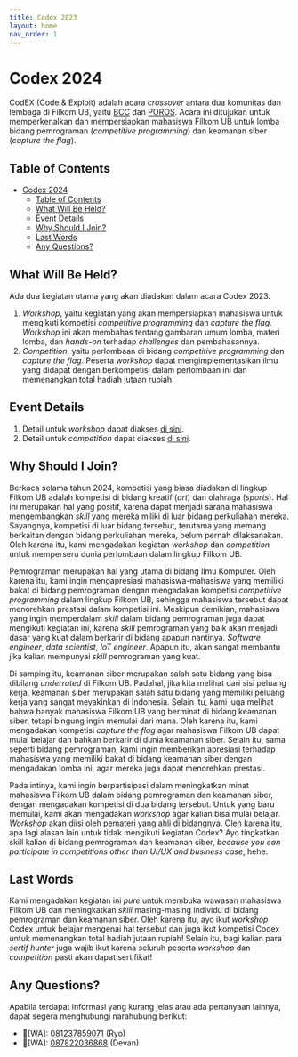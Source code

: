 ```yaml
---
title: Codex 2023
layout: home
nav_order: 1
---
```


# Codex 2024

CodEX (Code & Exploit) adalah acara _crossover_ antara dua komunitas dan lembaga di Filkom UB, yaitu [BCC](https://www.instagram.com/bccfilkom) dan [POROS](https://www.instagram.com/porosfilkom/). Acara ini ditujukan untuk memperkenalkan  dan mempersiapkan mahasiswa Filkom UB untuk lomba bidang pemrograman (_competitive programming_) dan keamanan siber (_capture the flag_).

## Table of Contents

- [Codex 2024](#codex-2024)
  - [Table of Contents](#table-of-contents)
  - [What Will Be Held?](#what-will-be-held)
  - [Event Details](#event-details)
  - [Why Should I Join?](#why-should-i-join)
  - [Last Words](#last-words)
  - [Any Questions?](#any-questions)

## What Will Be Held?

Ada dua kegiatan utama yang akan diadakan dalam acara Codex 2023.

1. _Workshop_, yaitu kegiatan yang akan mempersiapkan mahasiswa untuk mengikuti kompetisi _competitive programming_ dan _capture the flag_. _Workshop_ ini akan membahas tentang gambaran umum lomba, materi lomba, dan _hands-on_ terhadap _challenges_ dan pembahasannya.
2. _Competition_, yaitu perlombaan di bidang _competitive programming_ dan _capture the flag_. Peserta _workshop_ dapat mengimplementasikan ilmu yang didapat dengan berkompetisi dalam perlombaan ini dan memenangkan total hadiah jutaan rupiah.

## Event Details

1. Detail untuk _workshop_ dapat diakses [di sini](./docs/workshop.html).
2. Detail untuk _competition_ dapat diakses [di sini](./docs/competitions/).

## Why Should I Join?

Berkaca selama tahun 2024, kompetisi yang biasa diadakan di lingkup Filkom UB adalah kompetisi di bidang kreatif (_art_) dan olahraga (_sports_). Hal ini merupakan hal yang positif, karena dapat menjadi sarana mahasiswa mengembangkan _skill_ yang mereka miliki di luar bidang perkuliahan mereka. Sayangnya, kompetisi di luar bidang tersebut, terutama yang memang berkaitan dengan bidang perkuliahan mereka, belum pernah dilaksanakan. Oleh karena itu, kami mengadakan kegiatan _workshop_ dan _competition_ untuk memperseru dunia perlombaan dalam lingkup Filkom UB.

Pemrograman merupakan hal yang utama di bidang Ilmu Komputer. Oleh karena itu, kami ingin mengapresiasi mahasiswa-mahasiswa yang memiliki bakat di bidang pemrograman dengan mengadakan kompetisi _competitive programming_ dalam lingkup Filkom UB, sehingga mahasiswa tersebut dapat menorehkan prestasi dalam kompetisi ini. Meskipun demikian, mahasiswa yang ingin memperdalam _skill_ dalam bidang pemrograman juga dapat mengikuti kegiatan ini, karena _skill_ pemrograman yang baik akan menjadi dasar yang kuat dalam berkarir di bidang apapun nantinya. _Software engineer_, _data scientist_, _IoT engineer_. Apapun itu, akan sangat membantu jika kalian mempunyai _skill_ pemrograman yang kuat.

Di samping itu, keamanan siber merupakan salah satu bidang yang bisa dibilang _underrated_ di Filkom UB. Padahal, jika kita melihat dari sisi peluang kerja, keamanan siber merupakan salah satu bidang yang memiliki peluang kerja yang sangat meyakinkan di Indonesia. Selain itu, kami juga melihat bahwa banyak mahasiswa Filkom UB yang berminat di bidang keamanan siber, tetapi bingung ingin memulai dari mana. Oleh karena itu, kami mengadakan kompetisi _capture the flag_ agar mahasiswa Filkom UB dapat mulai belajar dan bahkan berkarir di dunia keamanan siber. Selain itu, sama seperti bidang pemrograman, kami ingin memberikan apresiasi terhadap mahasiswa yang memiliki bakat di bidang keamanan siber dengan mengadakan lomba ini, agar mereka juga dapat menorehkan prestasi.

Pada intinya, kami ingin berpartisipasi dalam meningkatkan minat mahasiswa Filkom UB dalam bidang pemrograman dan keamanan siber, dengan mengadakan kompetisi di dua bidang tersebut. Untuk yang baru memulai, kami akan mengadakan _workshop_ agar kalian bisa mulai belajar. _Workshop_ akan diisi oleh pemateri yang ahli di bidangnya. Oleh karena itu, apa lagi alasan lain untuk tidak mengikuti kegiatan Codex? Ayo tingkatkan skill kalian di bidang pemrograman dan keamanan siber, _because you can participate in competitions other than UI/UX and business case_, hehe.

## Last Words

Kami mengadakan kegiatan ini _pure_ untuk membuka wawasan mahasiswa Filkom UB dan meningkatkan _skill_ masing-masing individu di bidang pemrograman dan keamanan siber. Oleh karena itu, ayo ikut _workshop_ Codex untuk belajar mengenai hal tersebut dan juga ikut kompetisi Codex untuk memenangkan total hadiah jutaan rupiah! Selain itu, bagi kalian para _sertif hunter_ juga wajib ikut karena seluruh peserta _workshop_ dan _competition_ pasti akan dapat sertifikat!

## Any Questions?

Apabila terdapat informasi yang kurang jelas atau ada pertanyaan lainnya, dapat segera menghubungi narahubung berikut:

- 👤[WA]: [081237859071](https://wa.me/081237859071) (Ryo)
- 👤[WA]: [087822036868](https://wa.me/087822036868) (Devan)
